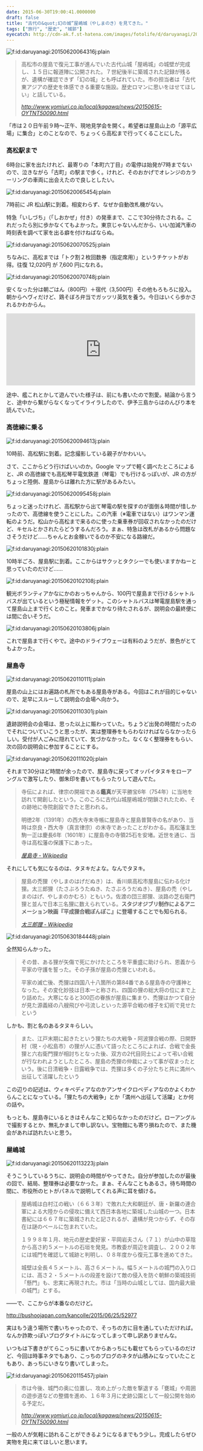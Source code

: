 ```yaml
---
date: 2015-06-30T19:00:41.0000000
draft: false
title: "古代の&quot;幻の城”屋嶋城（やしまのき）を見てきた。"
tags: ["旅行", "歴史", "城郭"]
eyecatch: http://cdn-ak.f.st-hatena.com/images/fotolife/d/daruyanagi/20150620/20150620064316.jpg
---
```

<p><span itemscope itemtype="http://schema.org/Photograph"><img src="20150620064316.jpg" alt="f:id:daruyanagi:20150620064316j:plain" title="f:id:daruyanagi:20150620064316j:plain" class="hatena-fotolife" itemprop="image"></span><br />
</p>

<blockquote cite="http://www.yomiuri.co.jp/local/kagawa/news/20150615-OYTNT50090.html">
<p>高松市の屋島で復元工事が進んでいた古代山城「屋嶋城」の城壁が完成し、１５日に報道陣に公開された。７世紀後半に築城された記録が残るが、遺構が確認できず「幻の城」とも呼ばれていた。市の担当者は「古代東アジアの歴史を体感できる重要な施設。歴史ロマンに思いをはせてほしい」と話している。</p>

<cite><a href="http://www.yomiuri.co.jp/local/kagawa/news/20150615-OYTNT50090.html">http://www.yomiuri.co.jp/local/kagawa/news/20150615-OYTNT50090.html</a></cite>
</blockquote>
<p>「市は２０日午前９時～正午、現地見学会を開く。希望者は屋島山上の「源平広場」に集合」とのことなので、ちょっくら高松まで行ってくることにした。</p>

<div class="section">
<h3>高松駅まで</h3>
<p>6時台に家を出たけれど、最寄りの「本町六丁目」の電停は始発が7時までないので、泣きながら「古町」の駅まで歩く。けれど、そのおかげでオレンジのカラーリングの車両に出会えたので良しとしたい。</p><p><span itemscope itemtype="http://schema.org/Photograph"><img src="20150620065454.jpg" alt="f:id:daruyanagi:20150620065454j:plain" title="f:id:daruyanagi:20150620065454j:plain" class="hatena-fotolife" itemprop="image"></span></p><p>7時前に JR 松山駅に到着。相変わらず、なぜか自動改札機がない。</p><p>特急「いしづち」（「しおかぜ」付き）の発車まで、ここで30分待たされる。これだったら別に歩かなくてもよかった。東京じゃないんだから、いい加減汽車の時刻表を調べて家を出る癖を付けねばならぬ。</p><p><span itemscope itemtype="http://schema.org/Photograph"><img src="20150620070525.jpg" alt="f:id:daruyanagi:20150620070525j:plain" title="f:id:daruyanagi:20150620070525j:plain" class="hatena-fotolife" itemprop="image"></span></p><p>ちなみに、高松までは「トク割２枚回数券（指定席用）」というチケットがお得。往復 12,020円 が 7,600 円になれる。</p><p><span itemscope itemtype="http://schema.org/Photograph"><img src="20150620070748.jpg" alt="f:id:daruyanagi:20150620070748j:plain" title="f:id:daruyanagi:20150620070748j:plain" class="hatena-fotolife" itemprop="image"></span></p><p>安くなった分は朝ごはん（800円）＋宿代（3,500円）その他もろもろに投入。朝からヘヴィだけど、鶏そぼろ弁当でガッツリ英気を養う。今日はいくら歩かされるかわからん。</p><p><iframe src="https://hatenablog-parts.com/embed?url=https%3A%2F%2Fblog.daruyanagi.jp%2Fentry%2F2015%2F06%2F27%2F210357" title="Surface 3：予讃線特急「しおかぜ」で艦これやってみた。 - だるろぐ" class="embed-card embed-blogcard" scrolling="no" frameborder="0" style="display: block; width: 100%; height: 190px; max-width: 500px; margin: 10px 0px;"></iframe></p><p>途中、艦これとかして遊んでいた様子は、前にも書いたので割愛。結論から言うと、途中から繋がらなくなってイライラしたので、伊予三島からはのんびり本を読んでいた。</p>

</div>
<div class="section">
<h3>高徳線に乗る</h3>
<p><span itemscope itemtype="http://schema.org/Photograph"><img src="20150620094613.jpg" alt="f:id:daruyanagi:20150620094613j:plain" title="f:id:daruyanagi:20150620094613j:plain" class="hatena-fotolife" itemprop="image"></span></p><p>10時前、高松駅に到着。記念撮影している親子がかわいい。</p><p>さて、ここからどう行けばいいのか。Google マップで軽く調べたところによると、JR の高徳線でも高松琴平電気鉄道（琴電）でも行けるっぽいが、JR の方がちょっと陸側、屋島からは離れた方に駅があるみたい。</p><p><span itemscope itemtype="http://schema.org/Photograph"><img src="20150620095458.jpg" alt="f:id:daruyanagi:20150620095458j:plain" title="f:id:daruyanagi:20150620095458j:plain" class="hatena-fotolife" itemprop="image"></span></p><p>ちょっと迷ったけれど、高松駅から出て琴電の駅を探すのが面倒＆時間が惜しかったので、高徳線を使うことにした。この汽車（※電車ではない）はワンマン運転のようだ。松山から高松まで来るのに使った乗車券が回収されなかったのだけど、キセルとかされたらどうするんだろう。まぁ、特急は改札があるから問題なさそうだけど……ちゃんとお金稼いでるのか不安になる路線だ。</p><p><span itemscope itemtype="http://schema.org/Photograph"><img src="20150620101830.jpg" alt="f:id:daruyanagi:20150620101830j:plain" title="f:id:daruyanagi:20150620101830j:plain" class="hatena-fotolife" itemprop="image"></span></p><p>10時半ごろ、屋島駅に到着。ここからはサクッとタクシーでも使いますかねーと思っていたのだけど……</p><p><span itemscope itemtype="http://schema.org/Photograph"><img src="20150620102108.jpg" alt="f:id:daruyanagi:20150620102108j:plain" title="f:id:daruyanagi:20150620102108j:plain" class="hatena-fotolife" itemprop="image"></span></p><p>観光ボランティアかなにかのおっちゃんから、100円で屋島まで行けるシャトルバスが出ているという極秘情報をゲット。このシャトルバスは琴電屋島駅を通って屋島山上まで行くとのこと。発車までかなり待たされるが、説明会の最終便には間に合いそうだ。</p><p><span itemscope itemtype="http://schema.org/Photograph"><img src="20150620103806.jpg" alt="f:id:daruyanagi:20150620103806j:plain" title="f:id:daruyanagi:20150620103806j:plain" class="hatena-fotolife" itemprop="image"></span></p><p>これで屋島まで行くやで。途中のドライブウェーは有料のようだが、景色がとてもよかった。</p>

</div>
<div class="section">
<h3>屋島寺</h3>
<p><span itemscope itemtype="http://schema.org/Photograph"><img src="20150620110111.jpg" alt="f:id:daruyanagi:20150620110111j:plain" title="f:id:daruyanagi:20150620110111j:plain" class="hatena-fotolife" itemprop="image"></span></p><p>屋島の山上にはお遍路の札所でもある屋島寺がある。今回はこれが目的じゃないので、足早にスルーして説明会の会場へ向かう。</p><p><span itemscope itemtype="http://schema.org/Photograph"><img src="20150620110301.jpg" alt="f:id:daruyanagi:20150620110301j:plain" title="f:id:daruyanagi:20150620110301j:plain" class="hatena-fotolife" itemprop="image"></span></p><p>遺跡説明会の会場は、思った以上に賑わっていた。ちょうど出発の時間だったのでそれについていこうと思ったが、実は整理券をもらわなければならなかったらしい。受付が人ごみに隠れていて、気づかなかった。なくなく整理券をもらい、次の回の説明会に参加することにする。</p><p><span itemscope itemtype="http://schema.org/Photograph"><img src="20150620111020.jpg" alt="f:id:daruyanagi:20150620111020j:plain" title="f:id:daruyanagi:20150620111020j:plain" class="hatena-fotolife" itemprop="image"></span></p><p>それまで30分ほど時間が余ったので、屋島寺に戻ってオッパイタヌキをローアングルで激写したり、御朱印を書いてもらったりして遊んでた。</p>

<blockquote cite="https://ja.wikipedia.org/wiki/%E5%B1%8B%E5%B3%B6%E5%AF%BA">
<p>寺伝によれば、律宗の開祖である<b>鑑真</b>が天平勝宝6年（754年）に当地を訪れて開創したという。このころに古代山城屋嶋城が閉鎖されたため、その跡地に寺院創設できたと思われる。</p><p>明徳2年（1391年）の西大寺末寺帳に屋島寺と屋島普賢寺の名があり、当時は奈良・西大寺（真言律宗）の末寺であったことがわかる。高松藩主生駒一正は慶長6年（1601年）に屋島寺の寺領25石を安堵。近世を通じ、当寺は高松藩の保護下にあった。</p>

<cite><a href="https://ja.wikipedia.org/wiki/%E5%B1%8B%E5%B3%B6%E5%AF%BA">&#x5C4B;&#x5CF6;&#x5BFA; - Wikipedia</a></cite>
</blockquote>
<p>それにしても気になるのは、タヌキだよな。なんでタヌキ。</p>

<blockquote cite="https://ja.wikipedia.org/wiki/%E5%B1%8B%E5%B3%B6%E3%81%AE%E7%A6%BF%E7%8B%B8">
<p>屋島の禿狸（やしまのはげだぬき）は、香川県高松市屋島に伝わる化け狸。太三郎狸（たさぶろうたぬき、たさぶろうだぬき）、屋島の禿（やしまのはげ、やしまのかむろ）ともいう。佐渡の団三郎狸、淡路の芝右衛門狸と並んで日本三名狸に数えられている。<b>スタジオジブリ制作によるアニメーション映画『平成狸合戦ぽんぽこ』に登場することでも知られる</b>。</p>

<cite><a href="https://ja.wikipedia.org/wiki/%E5%B1%8B%E5%B3%B6%E3%81%AE%E7%A6%BF%E7%8B%B8">&#x592A;&#x4E09;&#x90CE;&#x72F8; - Wikipedia</a></cite>
</blockquote>
<p><span itemscope itemtype="http://schema.org/Photograph"><img src="20150630184448.jpg" alt="f:id:daruyanagi:20150630184448j:plain" title="f:id:daruyanagi:20150630184448j:plain" class="hatena-fotolife" itemprop="image"></span></p><p>全然知らんかった。</p>

<blockquote>
<p>その昔、ある狸が矢傷で死にかけたところを平重盛に助けられ、恩義から平家の守護を誓った。その子孫が屋島の禿狸といわれる。</p><p>平家の滅亡後、禿狸は四国八十八箇所の第84番である屋島寺の守護神となった。その変化妙技は日本一と称され、四国の狸の総大将の位にまで上り詰めた。大寒になると300匹の眷族が屋島に集まり、禿狸はかつて自分が見た源義経の八艘飛びや弓流しといった源平合戦の様子を幻術で見せたという</p>

</blockquote>
<p>しかも、割と名のあるタヌキらしい。</p>

<blockquote>
<p>また、江戸末期に起きたという狸たちの大戦争・阿波狸合戦の際、日開野村（現・小松島市）の狸が人に憑いて語ったところによれば、合戦で金長狸と六右衛門狸が相討ちとなった後、双方の2代目同士によって弔い合戦が行なわれようとしたところ、屋島の禿狸の仲裁によって事が収まったという。後に日清戦争・日露戦争では、禿狸は多くの子分たちと共に満州へ出征して活躍したという</p>

</blockquote>
<p>この辺りの記述は、ウィキペディアなのかアンサイクロペディアなのかよくわからんことになっている。「狸たちの大戦争」とか「満州へ出征して活躍」とか何の話や。</p><p>もっとも、屋島寺にいるときはそんなこと知らなかったのだけど。ローアングルで撮影するとか、無礼かまして申し訳ない。宝物館にも寄り損ねたので、また機会があれば訪れたいと思う。</p>

</div>
<div class="section">
<h3>屋嶋城</h3>
<p><span itemscope itemtype="http://schema.org/Photograph"><img src="20150620113223.jpg" alt="f:id:daruyanagi:20150620113223j:plain" title="f:id:daruyanagi:20150620113223j:plain" class="hatena-fotolife" itemprop="image"></span></p><p>そうこうしているうちに、説明会の時間がやってきた。自分が参加したのが最後の回で、結局、整理券は必要なかった。まぁ、そんなこともあるさ。待ち時間の間に、市役所のヒトがパネルで説明してくれる声に耳を傾ける。</p>

<blockquote>
<p>屋嶋城は白村江の戦い（６６３年）で敗れた大和朝廷が、唐・新羅の連合軍による大陸からの侵攻に備えて西日本各地に築城した山城の一つ。日本書紀には６６７年に築城されたと記されるが、遺構が見つからず、その存在は謎のベールに包まれていた。</p><p>１９９８年１月、地元の歴史愛好家・平岡岩夫さん（７１）が山中の草陰から高さ約５メートルの石垣を発見。市教委が周辺を調査し、２００２年には城門を確認して城跡と判明し、０８年度から復元工事を進めてきた。</p><p>城壁は全長４５メートル、高さ６メートル。幅５メートルの城門の入り口には、高さ２・５メートルの段差を設けて敵の侵入を防ぐ朝鮮の築城技術「懸門」も、忠実に再現された。市は「当時の山城としては、国内最大級の城門」とする。</p>

</blockquote>
<p>――で、ここからが本番なのだけど。</p><p><a href="http://bushoojapan.com/kancolle/2015/06/25/52977">http://bushoojapan.com/kancolle/2015/06/25/52977</a></p><p>実はもう違う場所で書いちゃったので、そっちの方に目を通していただければ。なんか詐欺っぽいブログタイトルになってしまって申し訳ありませんな。</p><p>いつもは下書きがてらこっちに書いてからあっちにも載せてもらっているのだけど、今回は時事ネタでもあり、こっちのブログのネタが山積みになっていたこともあり、あっちにいきなり書いてしまった。</p><p><span itemscope itemtype="http://schema.org/Photograph"><img src="20150620115457.jpg" alt="f:id:daruyanagi:20150620115457j:plain" title="f:id:daruyanagi:20150620115457j:plain" class="hatena-fotolife" itemprop="image"></span><br />
</p>

<blockquote cite="http://www.yomiuri.co.jp/local/kagawa/news/20150615-OYTNT50090.html">
<p>市は今後、城門の奥に位置し、攻め上がった敵を撃退する「甕城」や周囲の遊歩道などの整備を進め、１６年３月に史跡公園として一般公開を始める予定だ。</p>

<cite><a href="http://www.yomiuri.co.jp/local/kagawa/news/20150615-OYTNT50090.html">http://www.yomiuri.co.jp/local/kagawa/news/20150615-OYTNT50090.html</a></cite>
</blockquote>
<p>一般の人が気軽に訪れることができるようになるまでもう少し。完成したらぜひ実物を見に来てほしいと思います。</p>

</div>